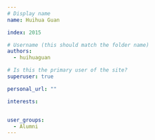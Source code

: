 ```yaml
---
# Display name
name: Huihua Guan

index: 2015

# Username (this should match the folder name)
authors:
  - huihuaguan

# Is this the primary user of the site?
superuser: true

personal_url: ""

interests:


user_groups:
  - Alumni
---
```

